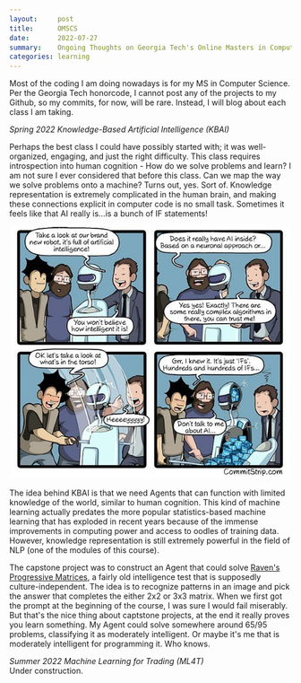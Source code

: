 ```yaml
---
layout:     post
title:      OMSCS
date:       2022-07-27
summary:    Ongoing Thoughts on Georgia Tech's Online Masters in Computer Science
categories: learning
---
```


<style type="text/css">
  .post>.measure {
    max-width: 50rem;
  }
</style>

Most of the coding I am doing nowadays is for my MS in Computer Science. Per the Georgia Tech honorcode, I cannot post any of the projects to my Github, so my commits, for now, will be rare. Instead, I will blog about each class I am taking.

_Spring 2022 Knowledge-Based Artificial Intelligence (KBAI)_<br>

Perhaps the best class I could have possibly started with; it was well-organized, engaging, and just the right difficulty. This class requires introspection into human cognition - How do we solve problems and learn? I am not sure I ever considered that before this class. Can we map the way we solve problems onto a machine? Turns out, yes. Sort of. Knowledge representation is extremely complicated in the human brain, and making these connections explicit in computer code is no small task. Sometimes it feels like that AI really is...is a bunch of IF statements!


<p align="center">
<img src="/images/AI IFs.jpg" width="500">
</p>
<p align="center" style="font-size:10px">

The idea behind KBAI is that we need Agents that can function with limited knowledge of the world, similar to human cognition. This kind of machine learning actually predates the more popular statistics-based machine learning that has exploded in recent years because of the immense improvements in computing power and access to oodles of training data. However, knowledge representation is still extremely powerful in the field of NLP (one of the modules of this course).
  
The capstone project was to construct an Agent that could solve <a href="https://en.wikipedia.org/wiki/Raven%27s_Progressive_Matrices" target="_blank">Raven's Progressive Matrices</a>, a fairly old intelligence test that is supposedly culture-independent. The idea is to recognize patterns in an image and pick the answer that completes the either 2x2 or 3x3 matrix. When we first got the prompt at the beginning of the course, I was sure I would fail miserably. But that's the nice thing about captstone projects, at the end it really proves you learn something. My Agent could solve somewhere around 65/95 problems, classifying it as moderately intelligent. Or maybe it's me that is moderately intelligent for programming it. Who knows.


_Summer 2022 Machine Learning for Trading (ML4T)_<br>
Under construction.

